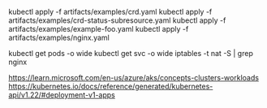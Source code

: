 kubectl apply -f artifacts/examples/crd.yaml
kubectl apply -f artifacts/examples/crd-status-subresource.yaml
kubectl apply -f artifacts/examples/example-foo.yaml
kubectl apply -f artifacts/examples/nginx.yaml


kubectl get pods -o wide
kubectl get svc -o wide
iptables -t nat -S | grep nginx


https://learn.microsoft.com/en-us/azure/aks/concepts-clusters-workloads
https://kubernetes.io/docs/reference/generated/kubernetes-api/v1.22/#deployment-v1-apps
